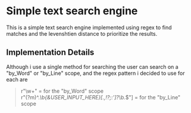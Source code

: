 # Simple text search engine
This is a simple text search engine implemented using regex to find matches and the levenshtien distance to prioritize the results.

## Implementation Details
Although i use a single method for searching the user can search on a "by_Word" or "by_Line" scope, and the regex pattern i decided to use 
for each are <br>
> r"\w+" = for the "by_Word" scope <br>
> r"(?m)^.*\b{&USER_INPUT_HERE}[.,!?;:']?\b.*$"] = for the "by_Line" scope
